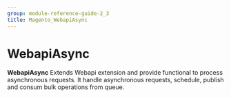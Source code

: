 ```yaml
---
group: module-reference-guide-2_3
title: Magento_WebapiAsync
---
```


# WebapiAsync

**WebapiAsync** Extends Webapi extension and provide functional to process asynchronous requests. It handle asynchronous requests, schedule, publish and consum bulk operations from queue.


